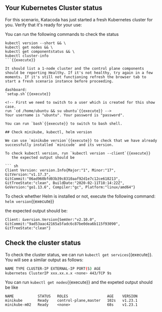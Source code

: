## Your Kubernetes Cluster status

For this scenario, Katacoda has just started a fresh Kubernetes cluster for you. Verify that it's ready for your use:

You can run the following commands to check the status

```
kubectl version --short && \
kubectl get nodes && \
kubectl get componentstatus && \
kubectl cluster-info
```{{execute}}

It should list a 1-node cluster and the control plane components should be reporting Healthy. If it's not healthy, try again in a few moments. If it's still not functioning refresh the browser tab to start a fresh scenario instance before proceeding.

dashboard:
`setup.sh`{{execute}}

<!-- First we need to switch to a user which is created for this show case.
run `cd /home/ubuntu && su ubuntu`{{execute}} -->
Your username is "ubuntu". Your password is "password".

You can run `bash`{{execute}} to switch to bash shell.

## Check minikube, kubectl, helm version

We can use `minikube version`{{execute}} to check that we have already successfully installed `minicude` and its version.

To check kubectl version, run `kubectl version --client`{{execute}}
   the expected output should be

``` sh
Client Version: version.Info{Major:"1", Minor:"17", GitVersion:"v1.17.3", GitCommit:"06ad960bfd03b39c8310aaf92d1e7c12ce618213", GitTreeState:"clean", BuildDate:"2020-02-11T18:14:22Z", GoVersion:"go1.13.6", Compiler:"gc", Platform:"linux/amd64"}
```

To check whether Helm is installed or not, execute the following command:
`helm version`{{execute}}

the expected output should be:
```
Client: &version.Version{SemVer:"v2.10.0", GitCommit:"9ad53aac42165a5fadc6c87be0dea6b115f93090", GitTreeState:"clean"}
```

## Check the cluster status

To check the cluster status, we can run `kubectl get services`{{execute}}. You will see a similar output as follows:

```sh
NAME TYPE CLUSTER-IP EXTERNAL-IP PORT(S) AGE
kubernetes ClusterIP xxx.xx.x.x <none> 443/TCP 9s
```

You can run `kubectl get nodes`{{execute}} and the expeted output should be like
```
NAME           STATUS   ROLES                  AGE    VERSION
minikube       Ready    control-plane,master   102s   v1.23.1
minikube-m02   Ready    <none>                 68s    v1.23.1
```